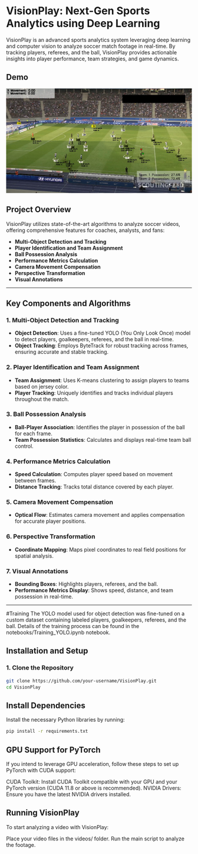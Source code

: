 # VisionPlay: Next-Gen Sports Analytics using Deep Learning
VisionPlay is an advanced sports analytics system leveraging deep learning and computer vision to analyze soccer match footage in real-time. By tracking players, referees, and the ball, VisionPlay provides actionable insights into player performance, team strategies, and game dynamics.
## Demo
![Demo](demo/demo.png)

## Project Overview
VisionPlay utilizes state-of-the-art algorithms to analyze soccer videos, offering comprehensive features for coaches, analysts, and fans:

- **Multi-Object Detection and Tracking**
- **Player Identification and Team Assignment**
- **Ball Possession Analysis**
- **Performance Metrics Calculation**
- **Camera Movement Compensation**
- **Perspective Transformation**
- **Visual Annotations**

---

## Key Components and Algorithms

### 1. Multi-Object Detection and Tracking
- **Object Detection**: Uses a fine-tuned YOLO (You Only Look Once) model to detect players, goalkeepers, referees, and the ball in real-time.
- **Object Tracking**: Employs ByteTrack for robust tracking across frames, ensuring accurate and stable tracking.

### 2. Player Identification and Team Assignment
- **Team Assignment**: Uses K-means clustering to assign players to teams based on jersey color.
- **Player Tracking**: Uniquely identifies and tracks individual players throughout the match.

### 3. Ball Possession Analysis
- **Ball-Player Association**: Identifies the player in possession of the ball for each frame.
- **Team Possession Statistics**: Calculates and displays real-time team ball control.

### 4. Performance Metrics Calculation
- **Speed Calculation**: Computes player speed based on movement between frames.
- **Distance Tracking**: Tracks total distance covered by each player.

### 5. Camera Movement Compensation
- **Optical Flow**: Estimates camera movement and applies compensation for accurate player positions.

### 6. Perspective Transformation
- **Coordinate Mapping**: Maps pixel coordinates to real field positions for spatial analysis.

### 7. Visual Annotations
- **Bounding Boxes**: Highlights players, referees, and the ball.
- **Performance Metrics Display**: Shows speed, distance, and team possession in real-time.

---
#Training
The YOLO model used for object detection was fine-tuned on a custom dataset containing labeled players, goalkeepers, referees, and the ball. Details of the training process can be found in the notebooks/Training_YOLO.ipynb notebook.
## Installation and Setup

### 1. Clone the Repository
```bash
git clone https://github.com/your-username/VisionPlay.git
cd VisionPlay
```
## Install Dependencies
Install the necessary Python libraries by running:
```bash
pip install -r requirements.txt
```
## GPU Support for PyTorch
If you intend to leverage GPU acceleration, follow these steps to set up PyTorch with CUDA support:

CUDA Toolkit: Install CUDA Toolkit compatible with your GPU and your PyTorch version (CUDA 11.8 or above is recommended).
NVIDIA Drivers: Ensure you have the latest NVIDIA drivers installed.
## Running VisionPlay
To start analyzing a video with VisionPlay:

Place your video files in the videos/ folder.
Run the main script to analyze the footage.
